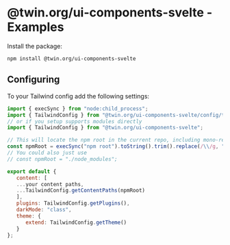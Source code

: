 # @twin.org/ui-components-svelte - Examples

Install the package:

```shell
npm install @twin.org/ui-components-svelte
```

## Configuring

To your Tailwind config add the following settings:

```js
import { execSync } from "node:child_process";
import { TailwindConfig } from "@twin.org/ui-components-svelte/config/tailwindConfig.mjs";
// or if you setup supports modules directly
import { TailwindConfig } from "@twin.org/ui-components-svelte";

// This will locate the npm root in the current repo, including mono-repos
const npmRoot = execSync("npm root").toString().trim().replace(/\\/g, "/");
// You could also just use
// const npmRoot = "./node_modules";

export default {
   content: [
   ...your content paths,
   ...TailwindConfig.getContentPaths(npmRoot)
   ],
   plugins: TailwindConfig.getPlugins(),
   darkMode: "class",
   theme: {
      extend: TailwindConfig.getTheme()
   }
};
```
